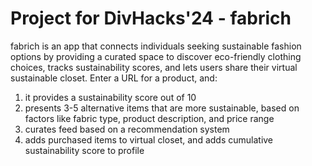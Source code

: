 # Project for DivHacks'24 - fabrich
fabrich is an app that connects individuals seeking sustainable fashion options by providing a curated space to discover eco-friendly clothing choices, tracks sustainability scores, and lets users share their virtual sustainable closet.
Enter a URL for a product, and:
1. it provides a sustainability score out of 10
2. presents 3-5 alternative items that are more sustainable, based on factors like fabric type, product description, and price range
3. curates feed based on a recommendation system
4. adds purchased items to virtual closet, and adds cumulative sustainability score to profile
